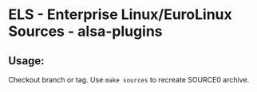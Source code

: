 # ELS - Enterprise Linux/EuroLinux Sources - alsa-plugins
 
## Usage:
  Checkout branch or tag. Use `make sources` to recreate  SOURCE0 archive.
